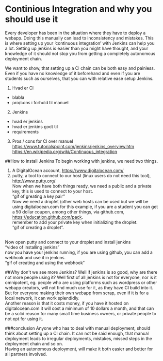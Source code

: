 # Continious Integration and why you should use it

Every developer has been in the situation where they have to deploy a webapp. Doing this manually can lead to inconsistency and mistakes. This is where setting up your ‘continuous integration’ with Jenkins can help you a lot. Setting up jenkins is easier than you might have thought, and your knowledge of it should not stop you from getting a completely autonomous deployment chain.

We want to show, that setting up a CI chain can be both easy and painless. Even if you have no knowledge of it beforehand and even if you are students such as ourselves, that you can with relative ease setup Jenkins.


1. Hvad er CI
  - blabla
  - pro/cons i forhold til manuel
2. Jenkins
  - hvad er jenkins
  - hvad er jenkins godt til
  - requirements
3. Pros / cons for CI over manuel
https://www.tutorialspoint.com/jenkins/jenkins_overview.htm
https://en.wikipedia.org/wiki/Continuous_integration 


##How to install Jenkins
To begin working with jenkins, we need two things.
1. A DigitalOcean account, https://www.digitalocean.com/ 
2. putty, a tool to connect to our host (linux users do not need this tool), http://www.putty.org/ 
<br>Now when we have both things ready, we need a public and a private key, this is used to connect to your host.
<br>“gif of greating a key pair”
<br>Now we need a droplet (other web hosts can be used but we will be using digitalocean.com for this example, if you are a student you can get a 50 dollar coupon, among other things, via github.com, https://education.github.com/pack.
<br>remember to add your private key when initializing the droplet.
<br>“gif of creating a droplet”.

<br>Now open putty and connect to your droplet and install jenkins
<br>“video of installing jenkins”
<br>now you have your jenkins running, if you are using github, you can add a webhook and use it in jenkins.
<br>“gif of creating and using the webhook”

##Why don't we see more Jenkins?
Well if jenkins is so good, why are there not more people using it? Well first of all jenkins is not for everyone, nor is it omnipotent, eg. people who are using platforms such as wordpress or other webapp creators, will not find much use for it, as they have CI build into it. But for everyone making their own webapp from scrap, even if it is for a local network, it can work splendidly.
<br>Another reason is that it costs money, if you have it hosted on digitalocean.com it will cost a minimum of 10 dollars a month, and that can be a solid reason for many small time business owners, or private people to not opt for using it.

###conclusion
Anyone who has to deal with manual deployment, should think about setting up a CI chain. It can not be said enough, that manual deployment leads to irregular deployments, mistakes, missed steps in the deployment chain and so on. <br>Having an autonomous deployment, will make it both easier and better for all partners involved.